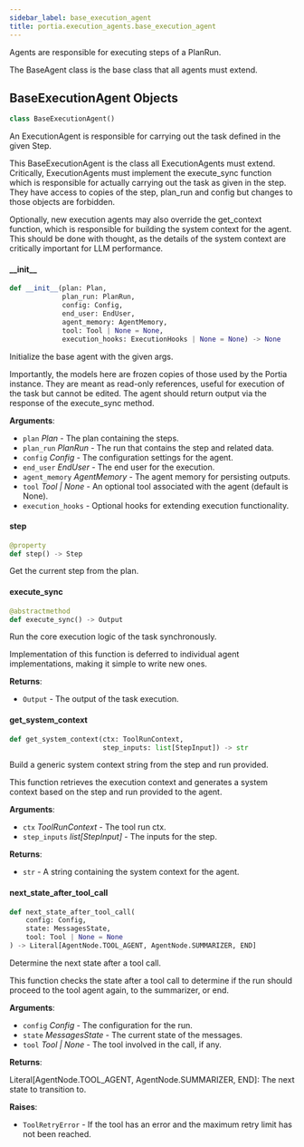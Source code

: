 ```yaml
---
sidebar_label: base_execution_agent
title: portia.execution_agents.base_execution_agent
---
```


Agents are responsible for executing steps of a PlanRun.

The BaseAgent class is the base class that all agents must extend.

## BaseExecutionAgent Objects

```python
class BaseExecutionAgent()
```

An ExecutionAgent is responsible for carrying out the task defined in the given Step.

This BaseExecutionAgent is the class all ExecutionAgents must extend. Critically,
ExecutionAgents must implement the execute_sync function which is responsible for
actually carrying out the task as given in the step. They have access to copies of the
step, plan_run and config but changes to those objects are forbidden.

Optionally, new execution agents may also override the get_context function, which is
responsible for building the system context for the agent. This should be done with
thought, as the details of the system context are critically important for LLM
performance.

#### \_\_init\_\_

```python
def __init__(plan: Plan,
             plan_run: PlanRun,
             config: Config,
             end_user: EndUser,
             agent_memory: AgentMemory,
             tool: Tool | None = None,
             execution_hooks: ExecutionHooks | None = None) -> None
```

Initialize the base agent with the given args.

Importantly, the models here are frozen copies of those used by the Portia instance.
They are meant as read-only references, useful for execution of the task
but cannot be edited. The agent should return output via the response
of the execute_sync method.

**Arguments**:

- `plan` _Plan_ - The plan containing the steps.
- `plan_run` _PlanRun_ - The run that contains the step and related data.
- `config` _Config_ - The configuration settings for the agent.
- `end_user` _EndUser_ - The end user for the execution.
- `agent_memory` _AgentMemory_ - The agent memory for persisting outputs.
- `tool` _Tool | None_ - An optional tool associated with the agent (default is None).
- `execution_hooks` - Optional hooks for extending execution functionality.

#### step

```python
@property
def step() -> Step
```

Get the current step from the plan.

#### execute\_sync

```python
@abstractmethod
def execute_sync() -> Output
```

Run the core execution logic of the task synchronously.

Implementation of this function is deferred to individual agent implementations,
making it simple to write new ones.

**Returns**:

- `Output` - The output of the task execution.

#### get\_system\_context

```python
def get_system_context(ctx: ToolRunContext,
                       step_inputs: list[StepInput]) -> str
```

Build a generic system context string from the step and run provided.

This function retrieves the execution context and generates a system context
based on the step and run provided to the agent.

**Arguments**:

- `ctx` _ToolRunContext_ - The tool run ctx.
- `step_inputs` _list[StepInput]_ - The inputs for the step.
  

**Returns**:

- `str` - A string containing the system context for the agent.

#### next\_state\_after\_tool\_call

```python
def next_state_after_tool_call(
    config: Config,
    state: MessagesState,
    tool: Tool | None = None
) -> Literal[AgentNode.TOOL_AGENT, AgentNode.SUMMARIZER, END]
```

Determine the next state after a tool call.

This function checks the state after a tool call to determine if the run
should proceed to the tool agent again, to the summarizer, or end.

**Arguments**:

- `config` _Config_ - The configuration for the run.
- `state` _MessagesState_ - The current state of the messages.
- `tool` _Tool | None_ - The tool involved in the call, if any.
  

**Returns**:

  Literal[AgentNode.TOOL_AGENT, AgentNode.SUMMARIZER, END]: The next state to transition
  to.
  

**Raises**:

- `ToolRetryError` - If the tool has an error and the maximum retry limit has not been
  reached.

